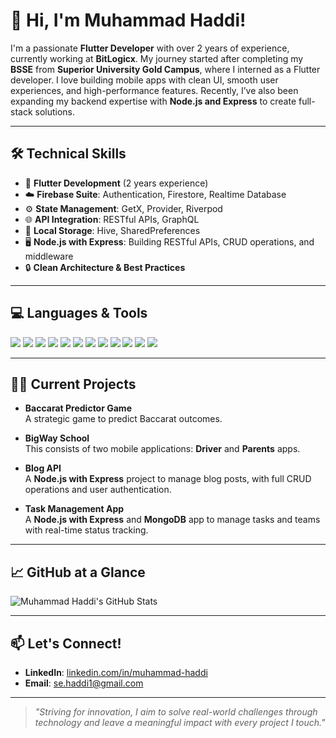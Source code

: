 # 👋 Hi, I'm Muhammad Haddi!

I'm a passionate **Flutter Developer** with over 2 years of experience, currently working at **BitLogicx**. My journey started after completing my **BSSE** from **Superior University Gold Campus**, where I interned as a Flutter developer. I love building mobile apps with clean UI, smooth user experiences, and high-performance features. Recently, I’ve also been expanding my backend expertise with **Node.js and Express** to create full-stack solutions.

---

## 🛠️ Technical Skills

- 📱 **Flutter Development** (2 years experience)  
- ☁️ **Firebase Suite**: Authentication, Firestore, Realtime Database  
- ⚙️ **State Management**: GetX, Provider, Riverpod  
- 🌐 **API Integration**: RESTful APIs, GraphQL  
- 💾 **Local Storage**: Hive, SharedPreferences  
- 🖥️ **Node.js with Express**: Building RESTful APIs, CRUD operations, and middleware  
- 🔒 **Clean Architecture & Best Practices**

---

## 💻 Languages & Tools

<p align="left">
  <img src="https://img.shields.io/badge/Dart-0175C2?style=for-the-badge&logo=dart&logoColor=white"/>
  <img src="https://img.shields.io/badge/Flutter-02569B?style=for-the-badge&logo=flutter&logoColor=white"/>
  <img src="https://img.shields.io/badge/Firebase-FFCA28?style=for-the-badge&logo=firebase&logoColor=black"/>
  <img src="https://img.shields.io/badge/JavaScript-F7DF1E?style=for-the-badge&logo=javascript&logoColor=black"/>
  <img src="https://img.shields.io/badge/Node.js-339933?style=for-the-badge&logo=nodedotjs&logoColor=white"/>
  <img src="https://img.shields.io/badge/Express.js-000000?style=for-the-badge&logo=express&logoColor=white"/>
  <img src="https://img.shields.io/badge/MongoDB-47A248?style=for-the-badge&logo=mongodb&logoColor=white"/>
  <img src="https://img.shields.io/badge/REST%20API-005571?style=for-the-badge"/>
  <img src="https://img.shields.io/badge/GraphQL-E10098?style=for-the-badge&logo=graphql&logoColor=white"/>
  <img src="https://img.shields.io/badge/Git-F05032?style=for-the-badge&logo=git&logoColor=white"/>
  <img src="https://img.shields.io/badge/GitHub-181717?style=for-the-badge&logo=github&logoColor=white"/>
  <img src="https://img.shields.io/badge/VSCode-007ACC?style=for-the-badge&logo=visual%20studio%20code&logoColor=white"/>
</p>

---

## 👨‍💻 Current Projects

- **Baccarat Predictor Game**  
  A strategic game to predict Baccarat outcomes.

- **BigWay School**  
  This consists of two mobile applications: **Driver** and **Parents** apps.

- **Blog API**  
  A **Node.js with Express** project to manage blog posts, with full CRUD operations and user authentication.

- **Task Management App**  
  A **Node.js with Express** and **MongoDB** app to manage tasks and teams with real-time status tracking.

---

## 📈 GitHub at a Glance

![Muhammad Haddi's GitHub Stats](https://github-readme-stats.vercel.app/api?username=mhaddi12&show_icons=true&theme=radical)

---

## 📫 Let's Connect!

- **LinkedIn**: [linkedin.com/in/muhammad-haddi](https://www.linkedin.com/in/muhammad-haddi)  
- **Email**: [se.haddi1@gmail.com](mailto:se.haddi1@gmail.com)

---

> *"Striving for innovation, I aim to solve real-world challenges through technology and leave a meaningful impact with every project I touch."*
